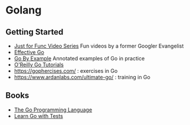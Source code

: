 # Golang

## Getting Started

* [Just for Func Video Series](https://www.youtube.com/channel/UC_BzFbxG2za3bp5NRRRXJSw) Fun videos by a former Googler Evangelist
* [Effective Go](https://golang.org/doc/effective_go.html)
* [Go By Example](https://gobyexample.com/) Annotated examples of Go in practice
* [O'Reilly Go Tutorials](https://learning.oreilly.com/videos/ultimate-go-programming/9780134757476)
* https://gophercises.com/ : exercises in Go
* https://www.ardanlabs.com/ultimate-go/ : training in Go

## Books

* [The Go Programming Language](https://www.gopl.io/)
* [Learn Go with Tests](https://quii.gitbook.io/learn-go-with-tests/)
